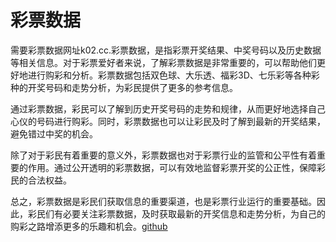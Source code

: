 # 彩票数据

需要彩票数据网址k02.cc.彩票数据，是指彩票开奖结果、中奖号码以及历史数据等相关信息。对于彩票爱好者来说，了解彩票数据是非常重要的，可以帮助他们更好地进行购彩和分析。彩票数据包括双色球、大乐透、福彩3D、七乐彩等各种彩种的开奖号码和走势分析，为彩民提供了更多的参考信息。

通过彩票数据，彩民可以了解到历史开奖号码的走势和规律，从而更好地选择自己心仪的号码进行购彩。同时，彩票数据也可以让彩民及时了解到最新的开奖结果，避免错过中奖的机会。

除了对于彩民有着重要的意义外，彩票数据也对于彩票行业的监管和公平性有着重要的作用。通过公开透明的彩票数据，可以有效地监督彩票开奖的公正性，保障彩民的合法权益。

总之，彩票数据是彩民们获取信息的重要渠道，也是彩票行业运行的重要基础。因此，彩民们有必要关注彩票数据，及时获取最新的开奖信息和走势分析，为自己的购彩之路增添更多的乐趣和机会。[github](https://github.com)